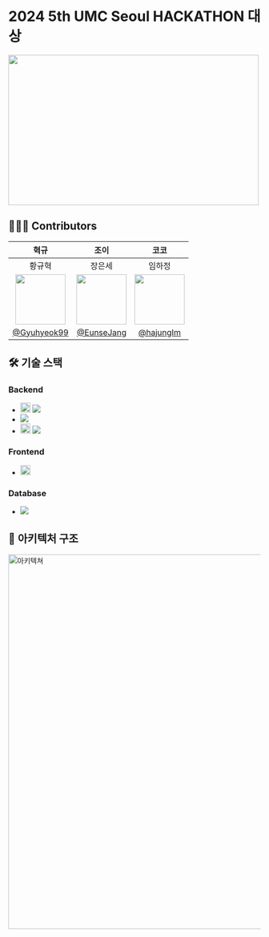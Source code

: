 # 2024 5th UMC Seoul HACKATHON 대상
<img src="https://github.com/Gyuhyeok99/UMC_TeamY_BE/assets/126947828/6371efd1-99c4-4821-9413-926e78bfc864" width="500px" height="300px">

## 🧑🏻‍💻 Contributors
|혁규|조이|코코|
|:-:|:-:|:-:|
|황규혁|장은세|임하정|
|<img src="https://github.com/umc-hackathon-Y/Y-Server/assets/113760409/22148297-a7db-4abd-86cf-952e35e1be61" width="100px" />|<img src="https://github.com/umc-hackathon-Y/Y-Server/assets/113760409/db3d50c5-ff1d-457f-87a1-fe08518d7253" width="100px" />|<img src="https://github.com/umc-hackathon-Y/Y-Server/assets/113760409/a9ee4bf4-73ca-44d3-803e-b293a092ea05" width="100px" />|
|[@Gyuhyeok99](https://github.com/Gyuhyeok99)|[@EunseJang](https://github.com/EunseJang)|[@hajungIm](https://github.com/hajungIm)


## 🛠️ 기술 스택
### Backend

- <img src="https://img.shields.io/badge/springboot-6DB33F?style=for-the-badge&logo=springboot&logoColor=white" height="20px"> <img src="https://img.shields.io/badge/Spring Data JPA-6DB33F?style=flat-square&logo=&logoColor=white"/>
- <img src="https://img.shields.io/badge/Intellij IDEA-0052CC?style=flat-square&logo=Intellij IDEA&logoColor=white"/>
- <img src="https://img.shields.io/badge/swagger-85EA2D?style=for-the-badge&logo=swagger&logoColor=white" height="20px"> <img src="https://img.shields.io/badge/Postman-FF6C37?style=flat-square&logo=Postman&logoColor=white"/>

### Frontend

- <img src="https://img.shields.io/badge/android-34A853?style=for-the-badge&logo=android&logoColor=white" height="20px">

### Database

- <img src="https://img.shields.io/badge/MySQL-4479A1?style=flat-square&logo=MySQL&logoColor=white"/>


## 📌 아키텍처 구조

<img width="748" alt="아키텍쳐" src="https://github.com/umc-hackathon-Y/Y-Server/assets/126947828/6ee42964-4a89-4b03-ba03-08f45487d757">
